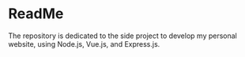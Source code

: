 # ReadMe
The repository is dedicated to the side project to develop my personal website, using Node.js, Vue.js, and Express.js.
